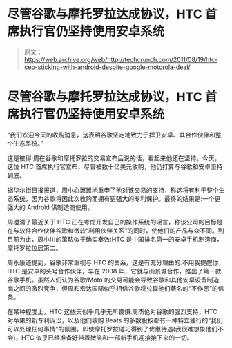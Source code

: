 # 尽管谷歌与摩托罗拉达成协议，HTC 首席执行官仍坚持使用安卓系统

> 原文：<https://web.archive.org/web/http://techcrunch.com/2011/08/19/htc-ceo-sticking-with-android-despite-google-motorola-deal/>

# 尽管谷歌与摩托罗拉达成协议，HTC 首席执行官仍坚持使用安卓系统

“我们欢迎今天的收购消息，这表明谷歌坚定地致力于捍卫安卓、其合作伙伴和整个生态系统。”

这是彼得·周在谷歌和摩托罗拉的交易宣布后说的话，看起来他还在坚持。今天，这位 HTC 首席执行官宣布，尽管被数十亿美元收购，他仍打算与谷歌和安卓坚持到底。

据华尔街日报报道，周小心翼翼地重申了他对该交易的支持，称这将有利于整个生态系统，因为谷歌将因此次收购而拥有更强大的专利保护。最终的结果是:一个更强大的 Android 供制造商使用。

周澄清了最近关于 HTC 正在考虑开发自己的操作系统的谣言，称该公司的目标是在与软件合作伙伴谷歌和微软“利用伙伴关系”的同时，使他们的产品与众不同。到目前为止，周小川的策略似乎确实奏效:HTC 是中国排名第一的安卓手机制造商，摩托罗拉位居第二。

周永康还提到，谷歌非常重视与 HTC 的关系，这是有充分理由的:不用我提醒你，HTC 是安卓的头号合作伙伴，早在 2008 年，它就与山景城合作，推出了第一款谷歌手机。虽然人们认为谷歌/Moto 的交易可能会导致谷歌和其他安卓设备制造商之间的激烈竞争，但周和宏达国际似乎相信谷歌将兑现他们著名的“不作恶”的信条。

在某种程度上，HTC 这些天似乎几乎无所畏惧:周杰伦对谷歌的强烈支持，HTC 对苹果的新专利诉讼，以及他们收购 Beats 的多数股权都有一种特立独行的“我们可以处理任何事情”的氛围。即使摩托罗拉碰巧得到了优惠待遇(我很难想象他们不会)，HTC 似乎已经准备好带着微笑和一部新手机迎接接下来的一切。
